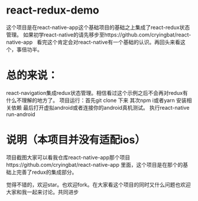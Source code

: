 # react-redux-demo 
这个项目是在react-native-app这个基础项目的基础之上集成了react-redux状态管理。
如果初学react-native的请先移步至https://github.com/cryingbat/react-native-app  
看完这个肯定会对react-native有一个基础的认识。再回头来看这个，事倍功半。


# 总的来说：

  react-navigation集成redux状态管理。相信看过这个示例之后不会再对redux有什么不理解的地方了。
项目运行：首先git clone 下来
其次npm i或者yarn  安装相关依赖
最后打开虚拟android或者连接你的android真机测试。
执行react-native run-android
# 说明（本项目并没有适配ios）
项目截图大家可以看我仓库react-native-app那个项目https://github.com/cryingbat/react-native-app 里面，这个项目是在那个的基础上完善了redux的集成部分。

觉得不错的，欢迎star。也欢迎fork。在大家看这个项目的同时又什么问题也欢迎大家和我一起来讨论。共同进步
